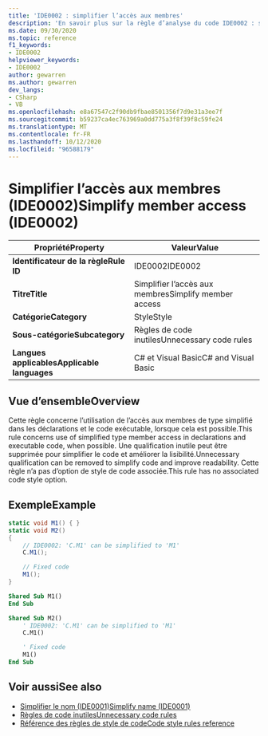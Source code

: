 ```yaml
---
title: 'IDE0002 : simplifier l’accès aux membres'
description: 'En savoir plus sur la règle d’analyse du code IDE0002 : simplifier l’accès aux membres'
ms.date: 09/30/2020
ms.topic: reference
f1_keywords:
- IDE0002
helpviewer_keywords:
- IDE0002
author: gewarren
ms.author: gewarren
dev_langs:
- CSharp
- VB
ms.openlocfilehash: e8a67547c2f90db9fbae8501356f7d9e31a3ee7f
ms.sourcegitcommit: b59237ca4ec763969a0dd775a3f8f39f8c59fe24
ms.translationtype: MT
ms.contentlocale: fr-FR
ms.lasthandoff: 10/12/2020
ms.locfileid: "96588179"
---
```

# <a name="simplify-member-access-ide0002"></a><span data-ttu-id="4f220-103">Simplifier l’accès aux membres (IDE0002)</span><span class="sxs-lookup"><span data-stu-id="4f220-103">Simplify member access (IDE0002)</span></span>

|<span data-ttu-id="4f220-104">Propriété</span><span class="sxs-lookup"><span data-stu-id="4f220-104">Property</span></span>|<span data-ttu-id="4f220-105">Valeur</span><span class="sxs-lookup"><span data-stu-id="4f220-105">Value</span></span>|
|-|-|
| <span data-ttu-id="4f220-106">**Identificateur de la règle**</span><span class="sxs-lookup"><span data-stu-id="4f220-106">**Rule ID**</span></span> | <span data-ttu-id="4f220-107">IDE0002</span><span class="sxs-lookup"><span data-stu-id="4f220-107">IDE0002</span></span> |
| <span data-ttu-id="4f220-108">**Titre**</span><span class="sxs-lookup"><span data-stu-id="4f220-108">**Title**</span></span> | <span data-ttu-id="4f220-109">Simplifier l’accès aux membres</span><span class="sxs-lookup"><span data-stu-id="4f220-109">Simplify member access</span></span> |
| <span data-ttu-id="4f220-110">**Catégorie**</span><span class="sxs-lookup"><span data-stu-id="4f220-110">**Category**</span></span> | <span data-ttu-id="4f220-111">Style</span><span class="sxs-lookup"><span data-stu-id="4f220-111">Style</span></span> |
| <span data-ttu-id="4f220-112">**Sous-catégorie**</span><span class="sxs-lookup"><span data-stu-id="4f220-112">**Subcategory**</span></span> | <span data-ttu-id="4f220-113">Règles de code inutiles</span><span class="sxs-lookup"><span data-stu-id="4f220-113">Unnecessary code rules</span></span> |
| <span data-ttu-id="4f220-114">**Langues applicables**</span><span class="sxs-lookup"><span data-stu-id="4f220-114">**Applicable languages**</span></span> | <span data-ttu-id="4f220-115">C# et Visual Basic</span><span class="sxs-lookup"><span data-stu-id="4f220-115">C# and Visual Basic</span></span> |

## <a name="overview"></a><span data-ttu-id="4f220-116">Vue d’ensemble</span><span class="sxs-lookup"><span data-stu-id="4f220-116">Overview</span></span>

<span data-ttu-id="4f220-117">Cette règle concerne l’utilisation de l’accès aux membres de type simplifié dans les déclarations et le code exécutable, lorsque cela est possible.</span><span class="sxs-lookup"><span data-stu-id="4f220-117">This rule concerns use of simplified type member access in declarations and executable code, when possible.</span></span> <span data-ttu-id="4f220-118">Une qualification inutile peut être supprimée pour simplifier le code et améliorer la lisibilité.</span><span class="sxs-lookup"><span data-stu-id="4f220-118">Unnecessary qualification can be removed to simplify code and improve readability.</span></span> <span data-ttu-id="4f220-119">Cette règle n’a pas d’option de style de code associée.</span><span class="sxs-lookup"><span data-stu-id="4f220-119">This rule has no associated code style option.</span></span>

## <a name="example"></a><span data-ttu-id="4f220-120">Exemple</span><span class="sxs-lookup"><span data-stu-id="4f220-120">Example</span></span>

```csharp
static void M1() { }
static void M2()
{
    // IDE0002: 'C.M1' can be simplified to 'M1'
    C.M1();

    // Fixed code
    M1();
}
```

```vb
Shared Sub M1()
End Sub

Shared Sub M2()
    ' IDE0002: 'C.M1' can be simplified to 'M1'
    C.M1()

    ' Fixed code
    M1()
End Sub
```

## <a name="see-also"></a><span data-ttu-id="4f220-121">Voir aussi</span><span class="sxs-lookup"><span data-stu-id="4f220-121">See also</span></span>

- [<span data-ttu-id="4f220-122">Simplifier le nom (IDE0001)</span><span class="sxs-lookup"><span data-stu-id="4f220-122">Simplify name (IDE0001)</span></span>](ide0001.md)
- [<span data-ttu-id="4f220-123">Règles de code inutiles</span><span class="sxs-lookup"><span data-stu-id="4f220-123">Unnecessary code rules</span></span>](unnecessary-code-rules.md)
- [<span data-ttu-id="4f220-124">Référence des règles de style de code</span><span class="sxs-lookup"><span data-stu-id="4f220-124">Code style rules reference</span></span>](index.md)
